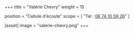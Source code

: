 +++
title = "Valérie Chevry"
weight = 15

position = "Cellule d'écoute"
scope = [
  "Tel : <a href='tel:06 74 10 59 26‬'>06 74 10 59 26‬</a>"
]

[asset]
  image = "valerie-chevry.png"
+++
